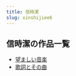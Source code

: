 ```yaml
---
title: 信時潔
slug: xinshijiee6
---
```


## 信時潔の作品一覧

- [望ましい音楽](wangmashiiyinle3b)
- [歌詞とその曲](gecitosonoqucb)
